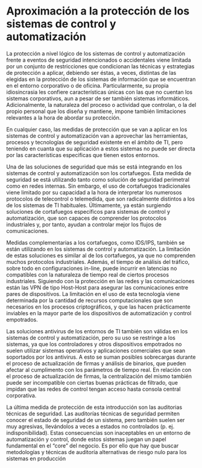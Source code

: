 # Aproximación a la protección de los sistemas de control y automatización


La protección a nivel lógico de los sistemas de control y automatización frente a eventos de
seguridad intencionados o accidentales viene limitada por un conjunto de restricciones que
condicionan las técnicas y estrategias de protección a aplicar, debiendo ser éstas, a veces,
distintas de las elegidas en la protección de los sistemas de información que se encuentran en el entorno corporativo o de oficina. Particularmente, su propia idiosincrasia les confiere características únicas con las que no cuentan los sistemas corporativos, aun a pesar de ser también sistemas informáticos. Adicionalmente, la naturaleza del proceso o actividad que controlan, o la del propio personal que los diseña y mantiene, impone también limitaciones relevantes a la hora de abordar su protección.

En cualquier caso, las medidas de protección que se van a aplicar en los sistemas de control y
automatización van a aprovechar las herramientas, procesos y tecnologías de seguridad existente
en el ámbito de TI, pero teniendo en cuanta que su aplicación a estos sistemas no puede ser
directa por las características especificas que tienen estos entornos.

Una de las soluciones de seguridad que más se está integrando en los sistemas de control y
automatización son los cortafuegos. Esta medida de seguridad se está utilizando tanto como
solución de seguridad perimetral como en redes internas. Sin embargo, el uso de cortafuegos
tradicionales viene limitado por su capacidad a la hora de interpretar los numerosos protocolos de telecontrol o telemedida, que son radicalmente distintos a los de los sistemas de TI habituales. Últimamente, ya están surgiendo soluciones de cortafuegos específicos para sistemas de control y automatización, que son capaces de comprender los protocolos industriales y, por tanto, ayudan a controlar mejor los flujos de comunicaciones.

Medidas complementarias a los cortafuegos, como IDS/IPS, también se están utilizando en los
sistemas de control y automatización. La limitación de estas soluciones es similar al de los
cortafuegos, ya que no comprenden muchos protocolos industriales. Además, el tiempo de análisis
del tráfico, sobre todo en configuraciones in-line, puede incurrir en latencias no compatibles con la naturaleza de tiempo real de ciertos procesos industriales.
Siguiendo con la protección en las redes y las comunicaciones están las VPN de tipo Host-Host
para asegurar las comunicaciones entre pares de dispositivos. La limitación en el uso de esta
tecnología viene determinada por la cantidad de recursos computacionales que son necesarios en
los procesos criptográficos, y que las hacen prácticamente inviables en la mayor parte de los
dispositivos de automatización y control empotrados.

Las soluciones antivirus de los entornos de TI también son válidas en los sistemas de control y
automatización, pero su uso se restringe a los sistemas, ya que los controladores y otros
dispositivos empotrados no suelen utilizar sistemas operativos y aplicaciones comerciales que sean soportados por los antivirus. A esto se suman posibles sobrecargas durante el proceso de
actualización de firmas y análisis de binarios, que pueden afectar al cumplimento con los
parámetros de tiempo real. En relación con el proceso de actualización de firmas, la centralización del mismo también puede ser incompatible con ciertas buenas prácticas de filtrado, que impidan que las redes de control tengan acceso hasta consola central corporativa.

La última medida de protección de esta introducción son las auditorias técnicas de seguridad. Las auditorías técnicas de seguridad permiten conocer el estado de seguridad de un sistema, pero también suelen ser muy agresivas, llevándolos a veces a estados no controlados (p. ej.
indisponibilidad). Estas consecuencias son inaceptables en un entorno de automatización y control, donde estos sistemas juegan un papel fundamental en el “core” del negocio. Es por ello que hay que buscar metodologías y técnicas de auditoría alternativas de riesgo nulo para los sistemas en producción